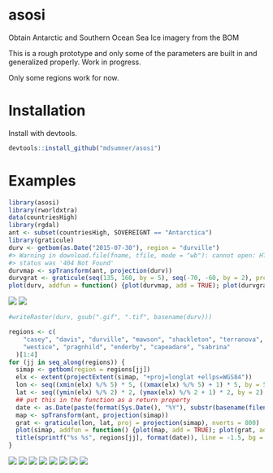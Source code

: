 <!-- README.md is generated from README.Rmd. Please edit that file -->
asosi
=====

Obtain Antarctic and Southern Ocean Sea Ice imagery from the BOM

This is a rough prototype and only some of the parameters are built in and generalized properly. Work in progress.

Only some regions work for now.

Installation
============

Install with devtools.

``` r
devtools::install_github("mdsumner/asosi")
```

Examples
========

``` r
library(asosi)
library(rworldxtra)
data(countriesHigh)
library(rgdal)
ant <- subset(countriesHigh, SOVEREIGNT == "Antarctica")
library(graticule)
durv <- getbom(as.Date("2015-07-30"), region = "durville")
#> Warning in download.file(fname, tfile, mode = "wb"): cannot open: HTTP
#> status was '404 Not Found'
durvmap <- spTransform(ant, projection(durv))
durvgrat <- graticule(seq(135, 160, by = 5), seq(-70, -60, by = 2), proj = projection(durv))
plot(durv, addfun = function() {plot(durvmap, add = TRUE); plot(durvgrat, add = TRUE)}, maxpixels = ncell(durv))
```

![](readmefigs/README-unnamed-chunk-3-1.png) ![](readmefigs/README-unnamed-chunk-3-2.png)

``` r
#writeRaster(durv, gsub(".gif", ".tif", basename(durv)))

regions <- c(
    "casey", "davis", "durville", "mawson", "shackleton", "terranova",
    "westice", "pragnhild", "enderby", "capeadare", "sabrina"
  )[1:4]
for (jj in seq_along(regions)) {
  simap <- getbom(region = regions[jj])
  elx <- extent(projectExtent(simap, "+proj=longlat +ellps=WGS84"))
  lon <- seq((xmin(elx) %/% 5) * 5, ((xmax(elx) %/% 5) + 1) * 5, by = 5)
  lat <- seq((ymin(elx) %/% 2) * 2, (ymax(elx) %/% 2 + 1) * 2, by = 2)
  ## put this in the function as a return property
  date <- as.Date(paste(format(Sys.Date(), "%Y"), substr(basename(filename(simap)), 10, 13)), "%Y %m%d")
  map <- spTransform(ant, projection(simap))
  grat <- graticule(lon, lat, proj = projection(simap), nverts = 800)
  plot(simap, addfun = function() {plot(map, add = TRUE); plot(grat, add = TRUE)}, maxpixels = ncell(simap))
  title(sprintf("%s %s", regions[jj], format(date)), line = -1.5, bg = "grey")
}
```

![](readmefigs/README-unnamed-chunk-3-3.png) ![](readmefigs/README-unnamed-chunk-3-4.png) ![](readmefigs/README-unnamed-chunk-3-5.png) ![](readmefigs/README-unnamed-chunk-3-6.png) ![](readmefigs/README-unnamed-chunk-3-7.png) ![](readmefigs/README-unnamed-chunk-3-8.png) ![](readmefigs/README-unnamed-chunk-3-9.png) ![](readmefigs/README-unnamed-chunk-3-10.png)
